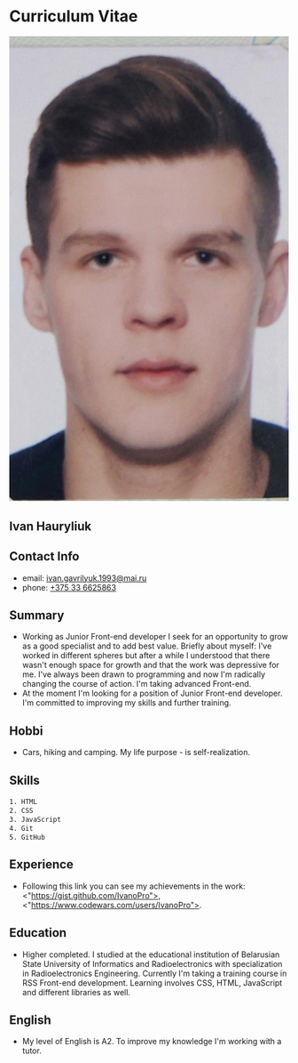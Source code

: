# Curriculum Vitae
![Logo](/img/p_1.jpg)


## Ivan Hauryliuk


## Contact Info
* email: <ivan.gavrilyuk.1993@mai.ru>
* phone: [+375 33 6625863](tel:37533662586)

## Summary
-   Working as Junior Front-end developer I seek for an opportunity to grow as a good specialist and to add best value. Briefly about myself: I've worked in different spheres but after a while I understood that there wasn't enough space for growth and that the work was depressive for me. I've always been drawn to programming and now I'm radically changing the course of action. I'm taking advanced Front-end.
-   At the moment I'm looking for a position of Junior Front-end developer. I'm committed to improving my skills and further training.

## Hobbi
-   Cars, hiking and camping. My life purpose - is self-realization.

## Skills
    1. HTML
    2. CSS
    3. JavaScript
    4. Git
    5. GitHub

## Experience
-   Following this link you can see my achievements in the work: <"https://gist.github.com/IvanoPro">, <"https://www.codewars.com/users/IvanoPro">.

## Education
-   Higher completed. I studied at the educational institution of Belarusian State University of Informatics and Radioelectronics with specialization in Radioelectronics Engineering. Currently I'm taking a training course  in RSS Front-end development. Learning involves CSS, HTML, JavaScript and different libraries as well.

## English
-   My level of English is A2. To improve my knowledge I'm working with a tutor.
